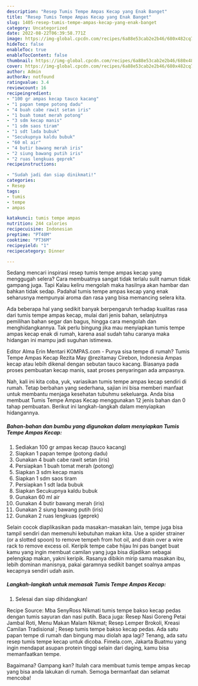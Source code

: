 ```yaml
---
description: "Resep Tumis Tempe Ampas Kecap yang Enak Banget"
title: "Resep Tumis Tempe Ampas Kecap yang Enak Banget"
slug: 1405-resep-tumis-tempe-ampas-kecap-yang-enak-banget
category: Uncategorized
date: 2022-08-22T06:39:58.771Z
image: https://img-global.cpcdn.com/recipes/6a88e53cab2e2b46/680x482cq70/tumis-tempe-ampas-kecap-foto-resep-utama.jpg
hideToc: false
enableToc: true
enableTocContent: false
thumbnail: https://img-global.cpcdn.com/recipes/6a88e53cab2e2b46/680x482cq70/tumis-tempe-ampas-kecap-foto-resep-utama.jpg
cover: https://img-global.cpcdn.com/recipes/6a88e53cab2e2b46/680x482cq70/tumis-tempe-ampas-kecap-foto-resep-utama.jpg
author: Admin
authorAv: notfound
ratingvalue: 3.4
reviewcount: 16
recipeingredient:
- "100 gr ampas kecap tauco kacang"
- "1 papan tempe potong dadu"
- "4 buah cabe rawit setan iris"
- "1 buah tomat merah potong"
- "3 sdm kecap manis"
- "1 sdm saos tiram"
- "1 sdt lada bubuk"
- "Secukupnya kaldu bubuk"
- "60 ml air"
- "4 butir bawang merah iris"
- "2 siung bawang putih iris"
- "2 ruas lengkuas geprek"
recipeinstructions:

- "Sudah jadi dan siap dinikmati!"
categories:
- Resep
tags:
- tumis
- tempe
- ampas

katakunci: tumis tempe ampas 
nutrition: 244 calories
recipecuisine: Indonesian
preptime: "PT40M"
cooktime: "PT36M"
recipeyield: "1"
recipecategory: Dinner

---
```



Sedang mencari inspirasi resep tumis tempe ampas kecap yang menggugah selera? Cara membuatnya sangat tidak terlalu sulit namun tidak gampang juga. Tapi Kalau keliru mengolah maka hasilnya akan hambar dan bahkan tidak sedap. Padahal tumis tempe ampas kecap yang enak seharusnya mempunyai aroma dan rasa yang bisa memancing selera kita.


Ada beberapa hal yang sedikit banyak berpengaruh terhadap kualitas rasa dari tumis tempe ampas kecap, mulai dari jenis bahan, selanjutnya pemilihan bahan segar dan bagus, hingga cara mengolah dan menghidangkannya. Tak perlu bingung jika mau menyiapkan tumis tempe ampas kecap enak di rumah, karena asal sudah tahu caranya maka hidangan ini mampu jadi suguhan istimewa.

Editor Alma Erin Mentari KOMPAS.com - Punya sisa tempe di rumah? Tumis Tempe Ampas Kecap Rezita May @rezitamay Cirebon, Indonesia Ampas kecap atau lebih dikenal dengan sebutan tauco kacang. Biasanya pada proses pembuatan kecap manis, saat proses penyaringan ada ampasnya.


Nah, kali ini kita coba, yuk, variasikan tumis tempe ampas kecap sendiri di rumah. Tetap berbahan yang sederhana, sajian ini bisa memberi manfaat untuk membantu menjaga kesehatan tubuhmu sekeluarga. Anda bisa membuat Tumis Tempe Ampas Kecap menggunakan 12 jenis bahan dan 0 tahap pembuatan. Berikut ini langkah-langkah dalam menyiapkan hidangannya.

<!--inarticleads1-->

##### Bahan-bahan dan bumbu yang digunakan dalam menyiapkan Tumis Tempe Ampas Kecap:

1. Sediakan 100 gr ampas kecap (tauco kacang)
1. Siapkan 1 papan tempe (potong dadu)
1. Gunakan 4 buah cabe rawit setan (iris)
1. Persiapkan 1 buah tomat merah (potong)
1. Siapkan 3 sdm kecap manis
1. Siapkan 1 sdm saos tiram
1. Persiapkan 1 sdt lada bubuk
1. Siapkan Secukupnya kaldu bubuk
1. Gunakan 60 ml air
1. Gunakan 4 butir bawang merah (iris)
1. Gunakan 2 siung bawang putih (iris)
1. Gunakan 2 ruas lengkuas (geprek)


Selain cocok diaplikasikan pada masakan-masakan lain, tempe juga bisa tampil sendiri dan memenuhi kebutuhan makan kita. Use a spider strainer (or a slotted spoon) to remove tempeh from hot oil, and drain over a wire rack to remove excess oil. Keripik tempe cabe hijau Ini pas banget buat kamu yang ingin membuat camilan yang juga bisa dijadikan sebagai pelengkap makan, yakni keripik. Rasanya dibikin mirip sama masakan ibu, lebih dominan manisnya, pakai garamnya sedikit banget soalnya ampas kecapnya sendiri udah asin. 

<!--inarticleads2-->

##### Langkah-langkah untuk memasak Tumis Tempe Ampas Kecap:


1. Selesai dan siap dihidangkan!

Recipe Source: Mba SenyRoss Nikmati tumis tempe bakso kecap pedas dengan tumis sayuran dan nasi putih. Baca juga: Resep Nasi Goreng Petai Jambal Roti, Menu Makan Malam Nikmat; Resep Lemper Brokoli, Kreasi Camilan Tradisional ; Resep tumis tempe bakso kecap pedas. Ada satu papan tempe di rumah dan bingung mau diolah apa lagi? Tenang, ada satu resep tumis tempe kecap untuk dicoba. Fimela.com, Jakarta Buatmu yang ingin mendapat asupan protein tinggi selain dari daging, kamu bisa memanfaatkan tempe. 

Bagaimana? Gampang kan? Itulah cara membuat tumis tempe ampas kecap yang bisa anda lakukan di rumah. Semoga bermanfaat dan selamat mencoba!
